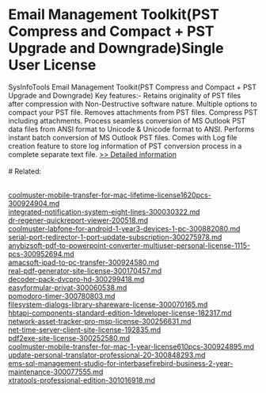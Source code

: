 # Email Management Toolkit(PST Compress and Compact + PST Upgrade and Downgrade)Single User License
SysInfoTools Email Management Toolkit(PST Compress and Compact + PST Upgrade and Downgrade)
Key features:-
Retains originality of PST files after compression with Non-Destructive software nature.
Multiple options to compact your PST file.
Removes attachments from PST files.
Compress PST including attachments.
Process seamless conversion of MS Outlook PST data files from ANSI format to Unicode & Unicode format to ANSI.
Performs instant batch conversion of MS Outlook PST files.
Comes with Log file creation feature to store log information of PST conversion process in a complete separate text file.
[>> Detailed information](https://secure.shareit.com/shareit/product.html?productid=300726410&affiliateid=200057808)<br/><br/># Related:

<br />[coolmuster-mobile-transfer-for-mac-lifetime-license1620pcs-300924904.md](https://github.com/downloadplanet/downloadplanet/blob/main/coolmuster-mobile-transfer-for-mac-lifetime-license1620pcs-300924904.md)<br />[integrated-notification-system-eight-lines-300030322.md](https://github.com/downloadplanet/downloadplanet/blob/main/integrated-notification-system-eight-lines-300030322.md)<br />[dr-regener-quickreport-viewer-200518.md](https://github.com/downloadplanet/downloadplanet/blob/main/dr-regener-quickreport-viewer-200518.md)<br />[coolmuster-labfone-for-android-1-year3-devices-1-pc-300882080.md](https://github.com/downloadplanet/downloadplanet/blob/main/coolmuster-labfone-for-android-1-year3-devices-1-pc-300882080.md)<br />[serial-port-redirector-1-port-update-subscription-300275978.md](https://github.com/downloadplanet/downloadplanet/blob/main/serial-port-redirector-1-port-update-subscription-300275978.md)<br />[anybizsoft-pdf-to-powerpoint-converter-multiuser-personal-license-1115-pcs-300952694.md](https://github.com/downloadplanet/downloadplanet/blob/main/anybizsoft-pdf-to-powerpoint-converter-multiuser-personal-license-1115-pcs-300952694.md)<br />[amacsoft-ipad-to-pc-transfer-300924580.md](https://github.com/downloadplanet/downloadplanet/blob/main/amacsoft-ipad-to-pc-transfer-300924580.md)<br />[real-pdf-generator-site-license-300170457.md](https://github.com/downloadplanet/downloadplanet/blob/main/real-pdf-generator-site-license-300170457.md)<br />[decoder-pack-dvcpro-hd-300299418.md](https://github.com/downloadplanet/downloadplanet/blob/main/decoder-pack-dvcpro-hd-300299418.md)<br />[easyformular-privat-300060538.md](https://github.com/downloadplanet/downloadplanet/blob/main/easyformular-privat-300060538.md)<br />[pomodoro-timer-300780803.md](https://github.com/downloadplanet/downloadplanet/blob/main/pomodoro-timer-300780803.md)<br />[filesystem-dialogs-library-shareware-license-300070165.md](https://github.com/downloadplanet/downloadplanet/blob/main/filesystem-dialogs-library-shareware-license-300070165.md)<br />[hbtapi-components-standard-edition-1developer-license-182317.md](https://github.com/downloadplanet/downloadplanet/blob/main/hbtapi-components-standard-edition-1developer-license-182317.md)<br />[network-asset-tracker-pro-msp-license-300256631.md](https://github.com/downloadplanet/downloadplanet/blob/main/network-asset-tracker-pro-msp-license-300256631.md)<br />[net-time-server-client-site-license-192835.md](https://github.com/downloadplanet/downloadplanet/blob/main/net-time-server-client-site-license-192835.md)<br />[pdf2exe-site-license-300252580.md](https://github.com/downloadplanet/downloadplanet/blob/main/pdf2exe-site-license-300252580.md)<br />[coolmuster-mobile-transfer-for-mac-1-year-license610pcs-300924895.md](https://github.com/downloadplanet/downloadplanet/blob/main/coolmuster-mobile-transfer-for-mac-1-year-license610pcs-300924895.md)<br />[update-personal-translator-professional-20-300848293.md](https://github.com/downloadplanet/downloadplanet/blob/main/update-personal-translator-professional-20-300848293.md)<br />[ems-sql-management-studio-for-interbasefirebird-business-2-year-maintenance-300077555.md](https://github.com/downloadplanet/downloadplanet/blob/main/ems-sql-management-studio-for-interbasefirebird-business-2-year-maintenance-300077555.md)<br />[xtratools-professional-edition-301016918.md](https://github.com/downloadplanet/downloadplanet/blob/main/xtratools-professional-edition-301016918.md)